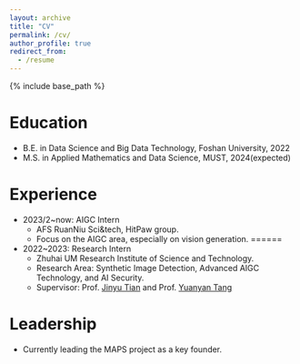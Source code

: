 ```yaml
---
layout: archive
title: "CV"
permalink: /cv/
author_profile: true
redirect_from:
  - /resume
---
```


{% include base_path %}

Education
======
* B.E. in Data Science and Big Data Technology, Foshan University, 2022
* M.S. in Applied Mathematics and Data Science, MUST, 2024(expected)

Experience
======
* 2023/2~now: AIGC Intern
  * AFS RuanNiu Sci&tech, HitPaw group.
  * Focus on the AIGC area, especially on vision generation. 
======
* 2022~2023: Research Intern
  * Zhuhai UM Research Institute of Science and  Technology.
  * Research Area: Synthetic Image Detection, Advanced AIGC Technology, and AI Security.
  * Supervisor: Prof. [Jinyu Tian](https://www.must.edu.mo/scse/staff/tianjinyu) and Prof. [Yuanyan Tang](https://www.fst.um.edu.mo/personal/yytang/)

Leadership
======
* Currently leading the MAPS project as a key founder.
